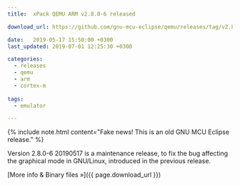 ```yaml
---
title:  xPack QEMU ARM v2.8.0-6 released

download_url: https://github.com/gnu-mcu-eclipse/qemu/releases/tag/v2.8.0-6-20190517/

date:   2019-05-17 15:50:00 +0300
last_updated: 2019-07-01 12:25:30 +0300

categories:
  - releases
  - qemu
  - arm
  - cortex-m
  
tags:
  - emulator

---
```


{% include note.html content="Fake news! This is an old GNU MCU Eclipse release." %}

Version 2.8.0-6 20190517 is a maintenance release, to fix the bug 
affecting the graphical mode in GNU/Linux, introduced in the previous release.

[More info & Binary files »]({{ page.download_url }})
